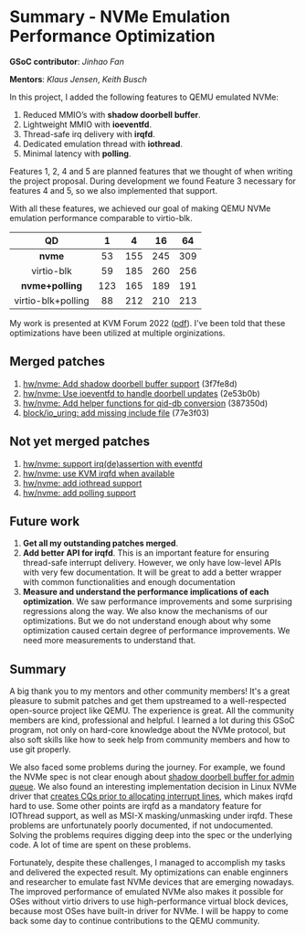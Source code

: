 # Summary - NVMe Emulation Performance Optimization

**GSoC contributor**: *Jinhao Fan*

**Mentors**: *Klaus Jensen*, *Keith Busch*



In this project, I added the following features to QEMU emulated NVMe:

1. Reduced MMIO’s with **shadow doorbell buffer**.
2. Lightweight MMIO with **ioeventfd**.
3. Thread-safe irq delivery with **irqfd**.
4. Dedicated emulation thread with **iothread**.
5. Minimal latency with **polling**.

Features 1, 2, 4 and 5 are planned features that we thought of when writing the project proposal. During development we found Feature 3 necessary for features 4 and 5, so we also implemented that support.

With all these features, we achieved our goal of making QEMU NVMe emulation performance comparable to virtio-blk.

|       **QD**       | **1** | **4** | **16** | **64** |
| :----------------: | :---: | :---: | :----: | :----: |
|      **nvme**      |  53   |  155  |  245   |  309   |
|     virtio-blk     |  59   |  185  |  260   |  256   |
|  **nvme+polling**  |  123  |  165  |  189   |  191   |
| virtio-blk+polling |  88   |  212  |  210   |  213   |

My work is presented at KVM Forum 2022 ([pdf](https://static.sched.com/hosted_files/kvmforum2022/56/NVMe-Jinhao.pdf)). I've been told that these optimizations have been utilized at multiple orginizations.

## Merged patches

1. [hw/nvme: Add shadow doorbell buffer support](https://patchew.org/QEMU/20220616123408.3306055-1-fanjinhao21s@ict.ac.cn/) (3f7fe8d)
2. [hw/nvme: Use ioeventfd to handle doorbell updates](https://patchew.org/QEMU/20220705142403.101539-1-fanjinhao21s@ict.ac.cn/) (2e53b0b)
3. [hw/nvme: Add helper functions for qid-db conversion](https://patchew.org/QEMU/20220803015836.3590335-1-fanjinhao21s@ict.ac.cn/) (387350d)
4. [block/io_uring: add missing include file](https://patchew.org/QEMU/20220721065645.577404-1-fanjinhao21s@ict.ac.cn/) (77e3f03)

## Not yet merged patches

1. [hw/nvme: support irq(de)assertion with eventfd](https://patchew.org/QEMU/20220827091258.3589230-1-fanjinhao21s@ict.ac.cn/20220827091258.3589230-2-fanjinhao21s@ict.ac.cn/)
2. [hw/nvme: use KVM irqfd when available](https://patchew.org/QEMU/20220827091258.3589230-1-fanjinhao21s@ict.ac.cn/20220827091258.3589230-3-fanjinhao21s@ict.ac.cn/)
3. [hw/nvme: add iothread support](https://patchew.org/QEMU/20220827091258.3589230-1-fanjinhao21s@ict.ac.cn/20220827091258.3589230-4-fanjinhao21s@ict.ac.cn/)
4. [hw/nvme: add polling support](https://patchew.org/QEMU/20220827091258.3589230-1-fanjinhao21s@ict.ac.cn/20220827091258.3589230-5-fanjinhao21s@ict.ac.cn/)

## Future work

1. **Get all my outstanding patches merged**.
2. **Add better API for irqfd**. This is an important feature for ensuring thread-safe interrupt delivery. However, we only have low-level APIs with very few documentation. It will be great to add a better wrapper with common functionalities and enough documentation
3. **Measure and understand the performance implications of each optimization**. We saw performance improvements and some surprising regressions along the way. We also know the mechanisms of our optimizations. But we do not understand enough about why some optimization caused certain degree of performance improvements. We need more measurements to understand that.

## Summary

A big thank you to my mentors and other community members! It's a great pleasure to submit patches and get them upstreamed to a well-respected open-source project like QEMU. The experience is great. All the community members are kind, professional and helpful. I learned a lot during this GSoC program, not only on hard-core knowledge about the NVMe protocol, but also soft skills like how to seek help from community members and how to use git properly.

We also faced some problems during the journey. For example, we found the NVMe spec is not clear enough about [shadow doorbell buffer for admin queue](https://lore.kernel.org/qemu-devel/Yqeo4EKtQJq8XRm+@kbusch-mbp.dhcp.thefacebook.com/). We also found an interesting implementation decision in Linux NVMe driver that [creates CQs prior to allocating interrupt lines](https://lore.kernel.org/qemu-devel/YvKJk2dYiwomexFv@kbusch-mbp.dhcp.thefacebook.com/), which makes irqfd hard to use. Some other points are irqfd as a mandatory feature for IOThread support, as well as MSI-X masking/unmasking under irqfd. These problems are unfortunately poorly documented, if not undocumented. Solving the problems requires digging deep into the spec or the underlying code. A lot of time are spent on these problems.

Fortunately, despite these challenges, I managed to accomplish my tasks and delivered the expected result. My optimizations can enable enginners and researcher to emulate fast NVMe devices that are emerging nowadays. The improved performance of emulated NVMe also makes it possible for OSes without virtio drivers to use high-performance virtual block devices, because most OSes have built-in driver for NVMe. I will be happy to come back some day to continue contributions to the QEMU community.
